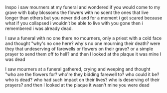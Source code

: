 Inspo
i saw mourners at my funeral
and wondered if you would 
come to my grave 
with baby blossoms
the flowers with no scent
the ones that live 
longer than others
but you never did
and for a moment 
i got scared
because what if 
you collapsed
i wouldn’t be 
able to live
with you gone
then i remembered 
i was already dead.





I saw a funeral with no one there
no mourners, only a priest with a cold face
and thought "why's no one here?
why's no one mourning their death?
were they that undeserving of farewells
or flowers on their grave?
or a simple prayer to send them off to hell?
and then I looked at the plaque
it was mine
I was dead

I saw mourners at a funeral
gathered, crying and weeping
and thought "who are the flowers for?
who're they bidding farewell to?
who could it be? who is dead?
who had such impact on their lives?
who is deserving of their prayers?
and then I looked at the plaque
it wasn't mine
you were dead